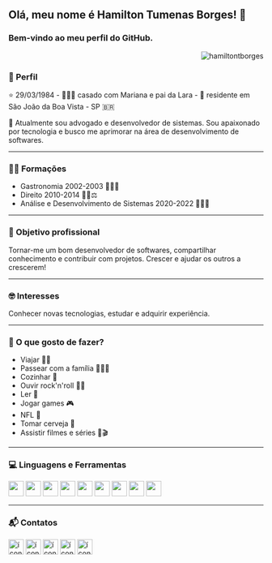 ## Olá, meu nome é Hamilton Tumenas Borges! 👋
### Bem-vindo ao meu perfil do GitHub.
<p  align="right"> <img  src="https://komarev.com/ghpvc/?username=hamiltontborges&label=Profile%20views&color=0e75b6&style=flat"  alt="hamiltontborges" /> </p>


### 👤 Perfil 
⭐ 29/03/1984 - 👨‍👩‍👧 casado com Mariana e pai da Lara - 📍 residente em São João da Boa Vista - SP 🇧🇷

🌱 Atualmente sou advogado e desenvolvedor de sistemas. Sou apaixonado por tecnologia e busco me aprimorar na área de desenvolvimento de softwares.
<hr>

### 👨‍🎓 Formações
- Gastronomia 2002-2003 👨‍🍳🔪 
- Direito 2010-2014 👨‍⚖️⚖ 
- Análise e Desenvolvimento de Sistemas 2020-2022 👨‍💻📖 
<hr>

### 🎯 Objetivo profissional
Tornar-me um bom desenvolvedor de softwares, compartilhar conhecimento e contribuir com projetos. Crescer e ajudar os outros a crescerem!
<hr>

### 🤓 Interesses 
Conhecer novas tecnologias, estudar e adquirir experiência.
<hr>

### 🕺 O que gosto de fazer?
- Viajar 🚗🛫
- Passear com a família 👨‍👩‍👧
- Cozinhar 🔪
- Ouvir rock'n'roll 🤘🎸
- Ler 📖
- Jogar games 🎮
- NFL 🏈
- Tomar cerveja 🍺
- Assistir filmes e séries 🎥🎬
<hr>

### 💻 Linguagens e Ferramentas
<div>
<img src="https://cdn.jsdelivr.net/gh/devicons/devicon/icons/ruby/ruby-original-wordmark.svg" width="30"/>
<img src="https://cdn.jsdelivr.net/gh/devicons/devicon/icons/rails/rails-original-wordmark.svg" width="30"/>
<img src="https://cdn.jsdelivr.net/gh/devicons/devicon/icons/html5/html5-original-wordmark.svg" width="30"/>
<img src="https://cdn.jsdelivr.net/gh/devicons/devicon/icons/css3/css3-original-wordmark.svg" width="30"/>
<img src="https://cdn.jsdelivr.net/gh/devicons/devicon/icons/javascript/javascript-original.svg" width="30"/>
<img src="https://cdn.jsdelivr.net/gh/devicons/devicon/icons/tailwindcss/tailwindcss-original-wordmark.svg" width="30"/>
<img src="https://cdn.jsdelivr.net/gh/devicons/devicon/icons/postgresql/postgresql-original-wordmark.svg" width="30"/>
<img src="https://cdn.jsdelivr.net/gh/devicons/devicon/icons/git/git-original-wordmark.svg" width="30"/>
<img src="https://cdn.jsdelivr.net/gh/devicons/devicon/icons/linux/linux-original.svg" width="30"/>
</div>
<hr>

### 📬 Contatos
<div>
<a href="mailto:hamilton.borges@sou.unifeob.edu.br" target="_blank"><img src="https://i.ibb.co/nsYb5x6/1-gmail.png" width="30" alt="ícone gmail"></a>
<a href="https://wa.me/5519992990279" target="_blank"><img src="https://i.ibb.co/HYNzNQh/1-whatsapp.png" width="30" alt="ícone whatsapp"></a>
<a href="https://facebook.com/hamiltontborges" target="_blank"><img src="https://i.ibb.co/1RdvtVZ/1-facebook.png" width="30" alt="ícone facebook"></a>
<a href="https://instagram.com/hamiltontborges" target="_blank"><img src="https://i.ibb.co/sm35G5C/1-instagram.png" width="30" alt="ícone instagram"></a>  
<a href="https://www.linkedin.com/in/hamiltontborges/" target="_blank"><img src="https://i.ibb.co/kymMWhq/1-linkedin.png" width="30" alt="ícone linkedin"></a>
</div>

